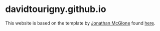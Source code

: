 davidtourigny.github.io
=====================
This website is based on the template by [Jonathan McGlone](http://jmcglone.com) found [here](http://jmcglone.com/guides/github-pages).
